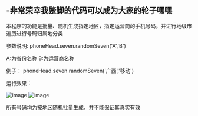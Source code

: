 ## -非常荣幸我蹩脚的代码可以成为大家的轮子嘿嘿
本程序的功能是批量、随机生成指定地区，指定运营商的手机号码，并进行地级市遍历进行号码归属地分类


参数说明:
phoneHead.seven.randomSeven('A','B')

A:为省份名称
B:为运营商名称

例子：
phoneHead.seven.randomSeven('广西','移动')



运行效果：

![image](https://user-images.githubusercontent.com/54022108/115617661-406d7f00-a324-11eb-8b27-31eeaef9384b.png)
![image](https://user-images.githubusercontent.com/54022108/115617716-511df500-a324-11eb-9977-6202c8100fda.png)

所有号码均为按地区随机批量生成，并不能保证其真实有效
